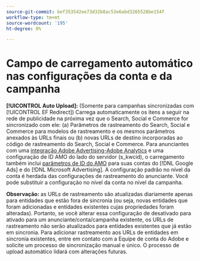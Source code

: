 ```yaml
---
source-git-commit: bef353542ee73d32b8ac53e6abd3265528be154f
workflow-type: tm+mt
source-wordcount: '195'
ht-degree: 0%

---
```

# Campo de carregamento automático nas configurações da conta e da campanha

**[!UICONTROL Auto Upload]:** (Somente para campanhas sincronizadas com [!UICONTROL EF Redirect]) Carrega automaticamente os itens a seguir na rede de publicidade na próxima vez que o Search, Social e Commerce for sincronizado com ele: (a) Parâmetros de rastreamento do Search, Social e Commerce para modelos de rastreamento e os mesmos parâmetros anexados às URLs finais ou (b) novas URLs de destino incorporadas ao código de rastreamento do Search, Social e Commerce. Para anunciantes com uma [integração Adobe Advertising-Adobe Analytics](https://experienceleague.adobe.com/docs/advertising/integrations/analytics/overview.html) e uma configuração de ID AMO do lado do servidor (s_kwcid), o carregamento também inclui [parâmetros de ID do AMO](/help/integrations/analytics/ids.md#amo-id) para suas contas do [!DNL Google Ads] e do [!DNL Microsoft Advertising]. A configuração padrão no nível da conta é herdada das configurações de rastreamento do anunciante. Você pode substituir a configuração no nível da conta no nível da campanha.

**Observação:** as URLs de rastreamento são atualizadas diariamente apenas para entidades que estão fora de sincronia (ou seja, novas entidades que foram adicionadas e entidades existentes cujas propriedades foram alteradas). Portanto, se você alterar essa configuração de desativado para ativado para um anunciante/conta/campanha existente, os URLs de rastreamento não serão atualizados para entidades existentes que já estão em sincronia. Para adicionar rastreamento aos URLs de entidades em sincronia existentes, entre em contato com a Equipe de conta do Adobe e solicite um processo de sincronização manual e único. O processo de upload automático lidará com alterações futuras.
